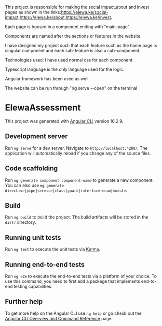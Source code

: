 
This project is responsible for making the social impact,about and invest pages as shown in the links:https://elewa.ke/social-impact,https://elewa.ke/about,https://elewa.ke/invest.

Each page is housed in a component ending with "main-page".

Components are named after the sections or features in the website.

I have designed my project such that each feature such as the home page is singular component and each sub-feature is also a cub-component.

Technologies used:
I have used normal css for each component.

Typescript language is the only language used for the logic.

Angular framework has been used as well.

The website can be run through "ng serve --open" on the terminal

# ElewaAssessment

This project was generated with [Angular CLI](https://github.com/angular/angular-cli) version 16.2.9.

## Development server

Run `ng serve` for a dev server. Navigate to `http://localhost:4200/`. The application will automatically reload if you change any of the source files.

## Code scaffolding

Run `ng generate component component-name` to generate a new component. You can also use `ng generate directive|pipe|service|class|guard|interface|enum|module`.

## Build

Run `ng build` to build the project. The build artifacts will be stored in the `dist/` directory.

## Running unit tests

Run `ng test` to execute the unit tests via [Karma](https://karma-runner.github.io).

## Running end-to-end tests

Run `ng e2e` to execute the end-to-end tests via a platform of your choice. To use this command, you need to first add a package that implements end-to-end testing capabilities.

## Further help

To get more help on the Angular CLI use `ng help` or go check out the [Angular CLI Overview and Command Reference](https://angular.io/cli) page.
